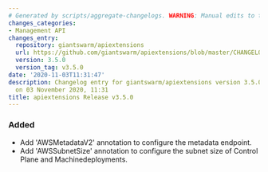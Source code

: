 ```yaml
---
# Generated by scripts/aggregate-changelogs. WARNING: Manual edits to this files will be overwritten.
changes_categories:
- Management API
changes_entry:
  repository: giantswarm/apiextensions
  url: https://github.com/giantswarm/apiextensions/blob/master/CHANGELOG.md#350---2020-11-03
  version: 3.5.0
  version_tag: v3.5.0
date: '2020-11-03T11:31:47'
description: Changelog entry for giantswarm/apiextensions version 3.5.0, published
  on 03 November 2020, 11:31
title: apiextensions Release v3.5.0
---
```


### Added
- Add 'AWSMetadataV2' annotation to configure the metadata endpoint.
- Add 'AWSSubnetSize' annotation to configure the subnet size of Control Plane and Machinedeployments.
